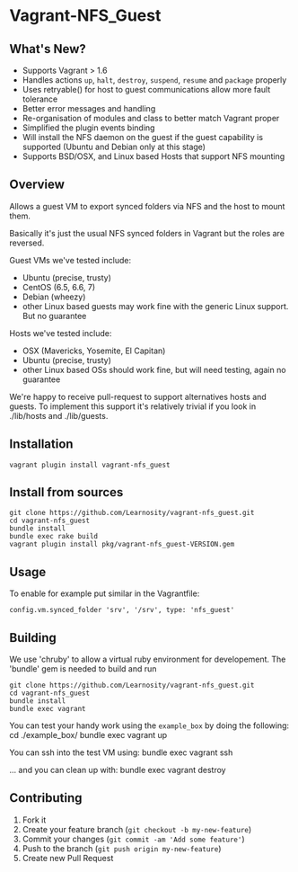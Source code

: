 # Vagrant-NFS_Guest

## What's New?

- Supports Vagrant > 1.6
- Handles actions ```up```, ```halt```, ```destroy```, ```suspend```, ```resume``` and ```package``` properly
- Uses retryable() for host to guest communications allow more fault tolerance
- Better error messages and handling
- Re-organisation of modules and class to better match Vagrant proper
- Simplified the plugin events binding
- Will install the NFS daemon on the guest if the guest capability is supported (Ubuntu and Debian only at this stage)
- Supports BSD/OSX, and Linux based Hosts that support NFS mounting

## Overview

Allows a guest VM to export synced folders via NFS and the host to mount them.

Basically it's just the usual NFS synced folders in Vagrant but the roles are reversed.

Guest VMs we've tested include:
- Ubuntu (precise, trusty)
- CentOS (6.5, 6.6, 7)
- Debian (wheezy)
- other Linux based guests may work fine with the generic Linux support. But no guarantee

Hosts we've tested include:
- OSX (Mavericks, Yosemite, El Capitan)
- Ubuntu (precise, trusty)
- other Linux based OSs should work fine, but will need testing, again no guarantee

We're happy to receive pull-request to support alternatives hosts and guests. To implement this support it's relatively trivial if you look in ./lib/hosts and ./lib/guests.

## Installation

    vagrant plugin install vagrant-nfs_guest

## Install from sources

    git clone https://github.com/Learnosity/vagrant-nfs_guest.git
    cd vagrant-nfs_guest
    bundle install
    bundle exec rake build
    vagrant plugin install pkg/vagrant-nfs_guest-VERSION.gem

## Usage

To enable for example put similar in the Vagrantfile:

    config.vm.synced_folder 'srv', '/srv', type: 'nfs_guest'

## Building

We use 'chruby' to allow a virtual ruby environment for developement. The 'bundle' gem is needed to build and run

    git clone https://github.com/Learnosity/vagrant-nfs_guest.git
    cd vagrant-nfs_guest
    bundle install
    bundle exec vagrant

You can test your handy work using the ```example_box``` by doing the following:
    cd ./example_box/
    bundle exec vagrant up

You can ssh into the test VM using:
    bundle exec vagrant ssh

... and you can clean up with:
    bundle exec vagrant destroy

    
## Contributing

1. Fork it
2. Create your feature branch (`git checkout -b my-new-feature`)
3. Commit your changes (`git commit -am 'Add some feature'`)
4. Push to the branch (`git push origin my-new-feature`)
5. Create new Pull Request

